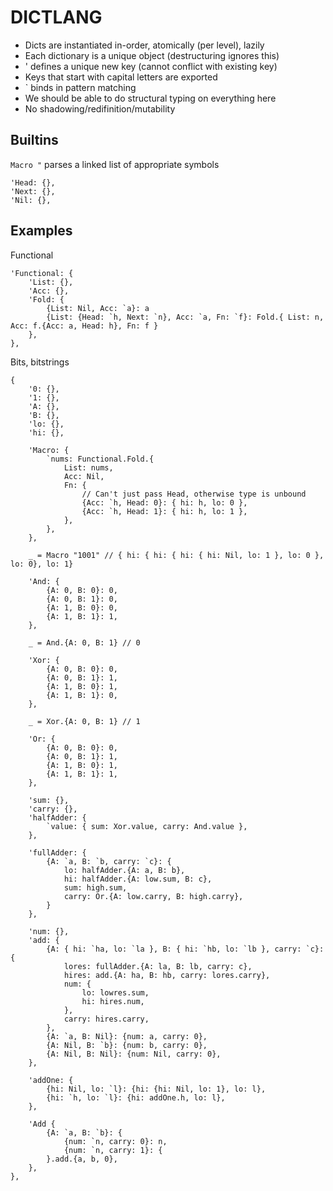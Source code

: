 #  DICTLANG

- Dicts are instantiated in-order, atomically (per level), lazily
- Each dictionary is a unique object (destructuring ignores this)
- ' defines a unique new key (cannot conflict with existing key)
- Keys that start with capital letters are exported
- \` binds in pattern matching
- We should be able to do structural typing on everything here
- No shadowing/redifinition/mutability

## Builtins

`Macro "` parses a linked list of appropriate symbols
```
'Head: {},
'Next: {},
'Nil: {},
```

## Examples

Functional
```
'Functional: {
    'List: {},
    'Acc: {},
    'Fold: {
        {List: Nil, Acc: `a}: a
        {List: {Head: `h, Next: `n}, Acc: `a, Fn: `f}: Fold.{ List: n, Acc: f.{Acc: a, Head: h}, Fn: f }
    },
},
```

Bits, bitstrings
```
{
    '0: {},
    '1: {},
    'A: {},
    'B: {},
    'lo: {},
    'hi: {},
    
    'Macro: {
        `nums: Functional.Fold.{
            List: nums, 
            Acc: Nil,
            Fn: {
                // Can't just pass Head, otherwise type is unbound
                {Acc: `h, Head: 0}: { hi: h, lo: 0 },
                {Acc: `h, Head: 1}: { hi: h, lo: 1 },
            },
        },
    },
    
    _ = Macro "1001" // { hi: { hi: { hi: { hi: Nil, lo: 1 }, lo: 0 }, lo: 0}, lo: 1}
    
    'And: {
        {A: 0, B: 0}: 0,
        {A: 0, B: 1}: 0,
        {A: 1, B: 0}: 0,
        {A: 1, B: 1}: 1,
    },
    
    _ = And.{A: 0, B: 1} // 0
    
    'Xor: {
        {A: 0, B: 0}: 0,
        {A: 0, B: 1}: 1,
        {A: 1, B: 0}: 1,
        {A: 1, B: 1}: 0,
    },
    
    _ = Xor.{A: 0, B: 1} // 1
    
    'Or: {
        {A: 0, B: 0}: 0,
        {A: 0, B: 1}: 1,
        {A: 1, B: 0}: 1,
        {A: 1, B: 1}: 1,
    },
    
    'sum: {},
    'carry: {},
    'halfAdder: {
        `value: { sum: Xor.value, carry: And.value },
    },
    
    'fullAdder: {
        {A: `a, B: `b, carry: `c}: {
            lo: halfAdder.{A: a, B: b},
            hi: halfAdder.{A: low.sum, B: c},
            sum: high.sum,
            carry: Or.{A: low.carry, B: high.carry},
        }
    },
    
    'num: {},
    'add: {
        {A: { hi: `ha, lo: `la }, B: { hi: `hb, lo: `lb }, carry: `c}: {
            lores: fullAdder.{A: la, B: lb, carry: c},
            hires: add.{A: ha, B: hb, carry: lores.carry},
            num: {
                lo: lowres.sum,
                hi: hires.num,
            },
            carry: hires.carry,
        },
        {A: `a, B: Nil}: {num: a, carry: 0},
        {A: Nil, B: `b}: {num: b, carry: 0},
        {A: Nil, B: Nil}: {num: Nil, carry: 0},
    },
    
    'addOne: {
        {hi: Nil, lo: `l}: {hi: {hi: Nil, lo: 1}, lo: l},
        {hi: `h, lo: `l}: {hi: addOne.h, lo: l},
    },
    
    'Add {
        {A: `a, B: `b}: {
            {num: `n, carry: 0}: n,
            {num: `n, carry: 1}: {
        }.add.{a, b, 0},
    },
},
```

